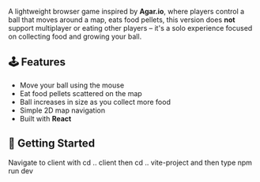 A lightweight browser game inspired by **Agar.io**, where players control a ball that moves around a map, eats food pellets, this version does **not** support multiplayer or eating other players – it's a solo experience focused on collecting food and growing your ball.

## 🕹️ Features

- Move your ball using the mouse 
- Eat food pellets scattered on the map
- Ball increases in size as you collect more food
- Simple 2D map navigation
- Built with **React**

## 🏁 Getting Started
Navigate to client with cd .. client then cd .. vite-project and then type npm run dev
